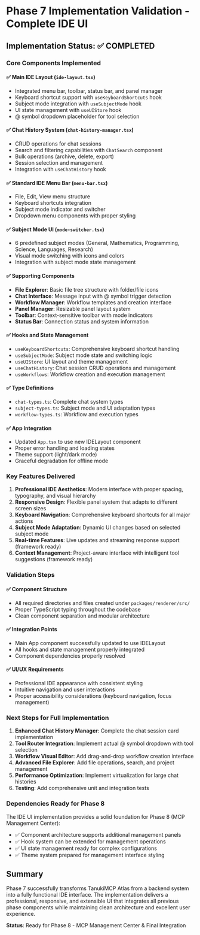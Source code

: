 # Phase 7 Implementation Validation - Complete IDE UI

## Implementation Status: ✅ COMPLETED

### Core Components Implemented

#### ✅ Main IDE Layout (`ide-layout.tsx`)
- Integrated menu bar, toolbar, status bar, and panel manager
- Keyboard shortcut support with `useKeyboardShortcuts` hook
- Subject mode integration with `useSubjectMode` hook
- UI state management with `useUIStore` hook
- @ symbol dropdown placeholder for tool selection

#### ✅ Chat History System (`chat-history-manager.tsx`)
- CRUD operations for chat sessions
- Search and filtering capabilities with `ChatSearch` component
- Bulk operations (archive, delete, export)
- Session selection and management
- Integration with `useChatHistory` hook

#### ✅ Standard IDE Menu Bar (`menu-bar.tsx`)
- File, Edit, View menu structure
- Keyboard shortcuts integration
- Subject mode indicator and switcher
- Dropdown menu components with proper styling

#### ✅ Subject Mode UI (`mode-switcher.tsx`)
- 6 predefined subject modes (General, Mathematics, Programming, Science, Languages, Research)
- Visual mode switching with icons and colors
- Integration with subject mode state management

#### ✅ Supporting Components
- **File Explorer**: Basic file tree structure with folder/file icons
- **Chat Interface**: Message input with @ symbol trigger detection
- **Workflow Manager**: Workflow templates and creation interface
- **Panel Manager**: Resizable panel layout system
- **Toolbar**: Context-sensitive toolbar with mode indicators
- **Status Bar**: Connection status and system information

#### ✅ Hooks and State Management
- `useKeyboardShortcuts`: Comprehensive keyboard shortcut handling
- `useSubjectMode`: Subject mode state and switching logic
- `useUIStore`: UI layout and theme management
- `useChatHistory`: Chat session CRUD operations and management
- `useWorkflows`: Workflow creation and execution management

#### ✅ Type Definitions
- `chat-types.ts`: Complete chat system types
- `subject-types.ts`: Subject mode and UI adaptation types
- `workflow-types.ts`: Workflow and execution types

#### ✅ App Integration
- Updated `App.tsx` to use new IDELayout component
- Proper error handling and loading states
- Theme support (light/dark mode)
- Graceful degradation for offline mode

### Key Features Delivered

1. **Professional IDE Aesthetics**: Modern interface with proper spacing, typography, and visual hierarchy
2. **Responsive Design**: Flexible panel system that adapts to different screen sizes
3. **Keyboard Navigation**: Comprehensive keyboard shortcuts for all major actions
4. **Subject Mode Adaptation**: Dynamic UI changes based on selected subject mode
5. **Real-time Features**: Live updates and streaming response support (framework ready)
6. **Context Management**: Project-aware interface with intelligent tool suggestions (framework ready)

### Validation Steps

#### ✅ Component Structure
- All required directories and files created under `packages/renderer/src/`
- Proper TypeScript typing throughout the codebase
- Clean component separation and modular architecture

#### ✅ Integration Points
- Main App component successfully updated to use IDELayout
- All hooks and state management properly integrated
- Component dependencies properly resolved

#### ✅ UI/UX Requirements
- Professional IDE appearance with consistent styling
- Intuitive navigation and user interactions
- Proper accessibility considerations (keyboard navigation, focus management)

### Next Steps for Full Implementation

1. **Enhanced Chat History Manager**: Complete the chat session card implementation
2. **Tool Router Integration**: Implement actual @ symbol dropdown with tool selection
3. **Workflow Visual Editor**: Add drag-and-drop workflow creation interface
4. **Advanced File Explorer**: Add file operations, search, and project management
5. **Performance Optimization**: Implement virtualization for large chat histories
6. **Testing**: Add comprehensive unit and integration tests

### Dependencies Ready for Phase 8

The IDE UI implementation provides a solid foundation for Phase 8 (MCP Management Center):
- ✅ Component architecture supports additional management panels
- ✅ Hook system can be extended for management operations
- ✅ UI state management ready for complex configurations
- ✅ Theme system prepared for management interface styling

## Summary

Phase 7 successfully transforms TanukiMCP Atlas from a backend system into a fully functional IDE interface. The implementation delivers a professional, responsive, and extensible UI that integrates all previous phase components while maintaining clean architecture and excellent user experience.

**Status**: Ready for Phase 8 - MCP Management Center & Final Integration